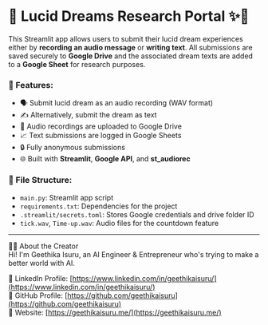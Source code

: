 # 🌌 Lucid Dreams Research Portal ✨💭

This Streamlit app allows users to submit their lucid dream experiences either by **recording an audio message** or **writing text**. All submissions are saved securely to **Google Drive** and the associated dream texts are added to a **Google Sheet** for research purposes.

### 🚀 Features:
- 🗣️ Submit lucid dream as an audio recording (WAV format)
- ✍️ Alternatively, submit the dream as text
- 💾 Audio recordings are uploaded to Google Drive
- 📈 Text submissions are logged in Google Sheets
- 🔒 Fully anonymous submissions
- 🌐 Built with **Streamlit**, **Google API**, and **st_audiorec**

### 📁 File Structure:
- `main.py`: Streamlit app script
- `requirements.txt`: Dependencies for the project
- `.streamlit/secrets.toml`: Stores Google credentials and drive folder ID
- `tick.wav`, `Time-up.wav`: Audio files for the countdown feature

---

👨‍💻 About the Creator  
Hi! I'm Geethika Isuru, an AI Engineer & Entrepreneur who's trying to make a better world with AI.

💼 LinkedIn Profile: [https://www.linkedin.com/in/geethikaisuru/](https://www.linkedin.com/in/geethikaisuru/)  
📂 GitHub Profile:  [https://github.com/geethikaisuru](https://github.com/geethikaisuru)  
🛜 Website: [https://geethikaisuru.me/](https://geethikaisuru.me/)
